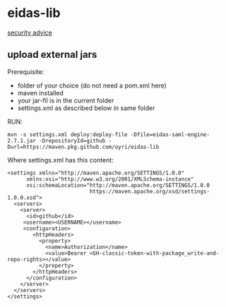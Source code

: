 # eidas-lib

[security advice](./security/advisories/new)


## upload external jars
Prerequisite:
- folder of your choice (do not need a pom.xml here)
- maven installed
- your jar-fil is in the current folder
- settings.xml as described below in same folder

RUN:
```
mvn -s settings.xml deploy:deploy-file -Dfile=eidas-saml-engine-2.7.1.jar -DrepositoryId=github -Durl=https://maven.pkg.github.com/oyri/eidas-lib
```

Where settings.xml has this content:
```
<settings xmlns="http://maven.apache.org/SETTINGS/1.0.0"
	  xmlns:xsi="http://www.w3.org/2001/XMLSchema-instance"
	  xsi:schemaLocation="http://maven.apache.org/SETTINGS/1.0.0
						  https://maven.apache.org/xsd/settings-1.0.0.xsd">
  <servers>
	<server>
	  <id>github</id>
	 <username><USERNAME></username> 
	 <configuration>
		<httpHeaders>
		  <property>
			<name>Authorization</name>
			<value>Bearer <GH-classic-token-with-package_write-and-repo-rights></value>
		  </property>
		</httpHeaders>
	  </configuration>
	</server>
  </servers>
</settings>
```
